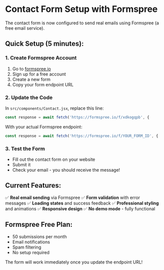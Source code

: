 # Contact Form Setup with Formspree

The contact form is now configured to send real emails using Formspree (a free email service).

## Quick Setup (5 minutes):

### 1. Create Formspree Account
1. Go to [formspree.io](https://formspree.io)
2. Sign up for a free account
3. Create a new form
4. Copy your form endpoint URL

### 2. Update the Code
In `src/components/Contact.jsx`, replace this line:
```javascript
const response = await fetch('https://formspree.io/f/xdkogqpb', {
```

With your actual Formspree endpoint:
```javascript
const response = await fetch('https://formspree.io/f/YOUR_FORM_ID', {
```

### 3. Test the Form
- Fill out the contact form on your website
- Submit it
- Check your email - you should receive the message!

## Current Features:
✅ **Real email sending** via Formspree
✅ **Form validation** with error messages
✅ **Loading states** and success feedback
✅ **Professional styling** and animations
✅ **Responsive design**
✅ **No demo mode** - fully functional

## Formspree Free Plan:
- 50 submissions per month
- Email notifications
- Spam filtering
- No setup required

The form will work immediately once you update the endpoint URL!